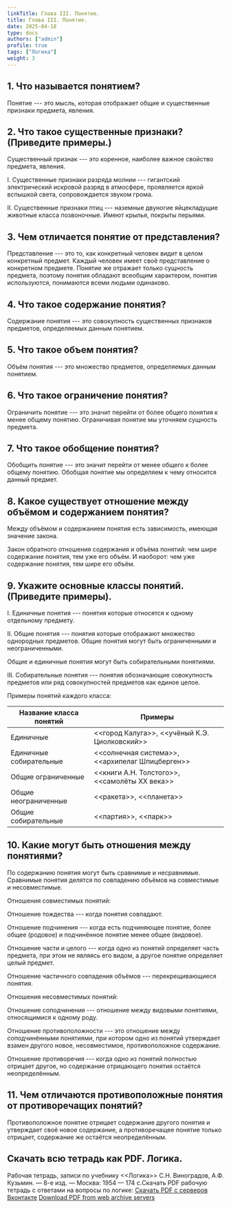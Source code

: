 ```yaml
---
linkTitle: Глава III. Понятие.
title: Глава III. Понятие.
date: 2025-04-18
type: docs
authors: ["admin"]
profile: true
tags: ["Логика"]
weight: 3
---
```


## 1. Что называется понятием?

Понятие --- это мысль, которая отображает общие и существенные признаки предмета, явления.

## 2. Что такое существенные признаки? (Приведите примеры.)

Существенный признак --- это коренное, наиболее важное свойство предмета, явления.

I. Существенные признаки разряда молнии --- гигантский электрический искровой разряд в атмосфере, проявляется яркой вспышкой света, сопровождается звуком грома.

II. Существенные признаки птиц --- наземные двуногие яйцекладущие животные класса позвоночные. Имеют крылья, покрыты перьями.

## 3. Чем отличается понятие от представления?

Представление --- это то, как конкретный человек видит в целом конкретный предмет. Каждый человек имеет своё представление о конкретном предмете. Понятие же отражает только сущность предмета, поэтому понятия обладают всеобщим характером, понятия используются, понимаются всеми людьми одинаково.

## 4. Что такое содержание понятия?

Содержание понятия --- это совокупность существенных признаков предметов, определяемых данным понятием.

## 5. Что такое объем понятия?

Объём понятия --- это множество предметов, определяемых данным понятием.

## 6. Что такое ограничение понятия?

Ограничить понятие --- это значит перейти от более общего понятия к менее общему понятию. Ограничивая понятие мы уточняем сущность предмета.

## 7. Что такое обобщение понятия?

Обобщить понятие --- это значит перейти от менее общего к более общему понятию. Обобщая понятие мы определяем к чему относится данный предмет.

## 8. Какое существует отношение между объёмом и содержанием понятия?

Между объёмом и содержанием понятия есть зависимость, имеющая значение закона.

Закон обратного отношения содержания и объёма понятий: чем шире содержание понятия, тем уже его объём. И наоборот: чем уже содержание понятия, тем шире его объём.

## 9. Укажите основные классы понятий. (Приведите примеры).

I. Единичные понятия --- понятия которые относятся к одному отдельному предмету.

II. Общие понятия --- понятия которые отображают множество однородных предметов. Общие понятия могут быть ограниченными и неограниченными.

Общие и единичные понятия могут быть собирательными понятиями.

III. Собирательные понятия --- понятия обозначающие совокупность предметов или ряд совокупностей предметов как единое целое.

Примеры понятий каждого класса:

| **Название класса понятий** | **Примеры**                                      |
|-----------------------------|--------------------------------------------------|
| Единичные                   | <<город Калуга>>, <<учёный К.Э. Циолковский>>    |
| Единичные собирательные     | <<солнечная система>>,  <<архипелаг Шпицберген>> |
| Общие ограниченные          | <<книги А.Н. Толстого>>, <<самолёты XX века>>    |
| Общие неограниченные        | <<ракета>>, <<планета>>                          |
| Общие собирательные         | <<партия>>, <<парк>>                             |


## 10. Какие могут быть отношения между понятиями?

По содержанию понятия могут быть сравнимые и несравнимые. Сравнимые понятия делятся по совпадению объёмов на совместимые и несовместимые.

Отношения совместимых понятий:

Отношение тождества --- когда понятия совпадают.

Отношение подчинения --- когда есть подчиняющее понятие, более общее (родовое) и подчинённое понятие менее общее (видовое).

Отношение части и целого --- когда одно из понятий определяет часть предмета, при этом не являясь его видом, а другое понятие определяет целый предмет.

Отношение частичного совпадения объёмов --- перекрещивающиеся понятия.

Отношения несовместимых понятий:

Отношение соподчинения --- отношение между видовыми понятиями, относящимися к одному роду.

Отношение противоположности --- это отношение между соподчинёнными понятиями, при котором одно из понятий утверждает взамен другого новое, несовместимое, противоположное содержание.

Отношение противоречия --- когда одно из понятий полностью отрицает другое, но содержание отрицающего понятия остаётся неопределённым. 

## 11. Чем отличаются противоположные понятия от противоречащих понятий?

Противоположное понятие отрицает содержание другого понятия и утверждает своё новое содержание, а противоречащее понятие только отрицает, содержание же остаётся неопределённым.

## Скачать всю тетрадь как PDF. Логика.

Рабочая тетрадь, записи по учебнику <<Логика>> С.Н. Виноградов, А.Ф. Кузьмин. — 8-е изд. — Москва: 1954 — 174 c.Скачать PDF рабочую тетрадь с ответами на вопросы по логике: [Скачать PDF с серверов Вконтакте](https://vk.com/doc-228086099_684103229) [Download PDF from web archive servers](https://ia800808.us.archive.org/34/items/logika-vladin-1-2025/Logika_Vladin_1_2025.pdf)